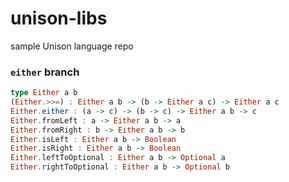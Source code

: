 # unison-libs
sample Unison language repo

### `either` branch
```haskell
type Either a b
(Either.>>=) : Either a b -> (b -> Either a c) -> Either a c
Either.either : (a -> c) -> (b -> c) -> Either a b -> c
Either.fromLeft : a -> Either a b -> a
Either.fromRight : b -> Either a b -> b
Either.isLeft : Either a b -> Boolean
Either.isRight : Either a b -> Boolean
Either.leftToOptional : Either a b -> Optional a
Either.rightToOptional : Either a b -> Optional b
```
